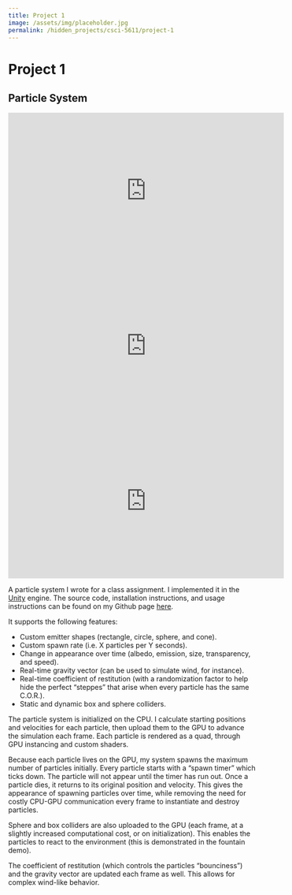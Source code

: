 ```yaml
---
title: Project 1
image: /assets/img/placeholder.jpg
permalink: /hidden_projects/csci-5611/project-1
---
```


# Project 1
## Particle System

<iframe width="560" height="315" src="https://www.youtube.com/embed/OdgPrdHz6cI" frameborder="0" allow="accelerometer; autoplay; encrypted-media; gyroscope; picture-in-picture" allowfullscreen></iframe>

<iframe width="560" height="315" src="https://www.youtube.com/embed/KyDh5KuZ6vI" frameborder="0" allow="accelerometer; autoplay; encrypted-media; gyroscope; picture-in-picture" allowfullscreen></iframe>

<iframe width="560" height="315" src="https://www.youtube.com/embed/hT2g4IP0Dn8" frameborder="0" allow="accelerometer; autoplay; encrypted-media; gyroscope; picture-in-picture" allowfullscreen></iframe>

A particle system I wrote for a class assignment. I implemented it in the [Unity](https://www.unity3d.com/) engine. The source code, installation instructions, and usage instructions can be found on my Github page [here](https://github.com/danielshervheim/Particle-System-in-Unity).

It supports the following features:

- Custom emitter shapes (rectangle, circle, sphere, and cone).
- Custom spawn rate (i.e. X particles per Y seconds).
- Change in appearance over time (albedo, emission, size, transparency, and speed).
- Real-time gravity vector (can be used to simulate wind, for instance).
- Real-time coefficient of restitution (with a randomization factor to help hide the perfect “steppes” that arise when every particle has the same C.O.R.).
- Static and dynamic box and sphere colliders.

The particle system is initialized on the CPU. I calculate starting positions and velocities for each particle, then upload them to the GPU to advance the simulation each frame. Each particle is rendered as a quad, through GPU instancing and custom shaders.

Because each particle lives on the GPU, my system spawns the maximum number of particles initially. Every particle starts with a “spawn timer” which ticks down. The particle will not appear until the timer has run out. Once a particle dies, it returns to its original position and velocity. This gives the appearance of spawning particles over time, while removing the need for costly CPU-GPU communication every frame to instantiate and destroy particles.

Sphere and box colliders are also uploaded to the GPU (each frame, at a slightly increased computational cost, or on initialization). This enables the particles to react to the environment (this is demonstrated in the fountain demo).

The coefficient of restitution (which controls the particles “bounciness”) and the gravity vector are updated each frame as well. This allows for complex wind-like behavior.
